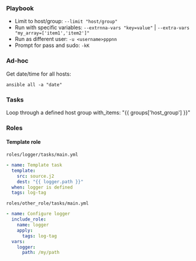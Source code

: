 ### Playbook
* Limit to host/group: `--limit "host/group"`
* Run with specific variables: `--extrnna-vars "key=value"` | `--extra-vars "my_array=['item1','item2']"`
* Run as different user: `-u <username>pppnn`
* Prompt for pass and sudo: `-kK`

### Ad-hoc
Get date/time for all hosts:
```
ansible all -a "date"
```

### Tasks
Loop through a defined host group
with_items: "{{ groups['host_group'] }}"

### Roles
#### Template role
`roles/logger/tasks/main.yml`
```yml
- name: Template task
  template:
	src: source.j2
	dest: "{{ logger.path }}"
  when: logger is defined
  tags: log-tag
```
`roles/other_role/tasks/main.yml`
```yml
- name: Configure logger
  include_role:
	name: logger
	apply:
	  tags: log-tag
  vars:
	logger:
	  path: /my/path
```
